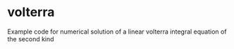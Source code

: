 # volterra
Example code for numerical solution of a linear volterra integral equation of the second kind

